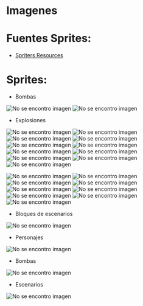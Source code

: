 # Imagenes

# Fuentes Sprites:

* [Spriters Resources](https://www.spriters-resource.com/mobile/bombermanforandroid/)

# Sprites:

* Bombas

![No se encontro imagen](https://github.com/brayanpasa99/MockupsJuego/blob/master/recursos/Meteor_02.png) ![No se encontro imagen](https://github.com/brayanpasa99/MockupsJuego/blob/master/recursos/Meteor_05.png)

* Explosiones

![No se encontro imagen](https://github.com/brayanpasa99/MockupsJuego/blob/master/recursos/Explosion1_1.png) ![No se encontro imagen](https://github.com/brayanpasa99/MockupsJuego/blob/master/recursos/Explosion1_2.png) ![No se encontro imagen](https://github.com/brayanpasa99/MockupsJuego/blob/master/recursos/Explosion1_3.png) ![No se encontro imagen](https://github.com/brayanpasa99/MockupsJuego/blob/master/recursos/Explosion1_4.png) ![No se encontro imagen](https://github.com/brayanpasa99/MockupsJuego/blob/master/recursos/Explosion1_5.png) ![No se encontro imagen](https://github.com/brayanpasa99/MockupsJuego/blob/master/recursos/Explosion1_6.png) ![No se encontro imagen](https://github.com/brayanpasa99/MockupsJuego/blob/master/recursos/Explosion1_7.png) ![No se encontro imagen](https://github.com/brayanpasa99/MockupsJuego/blob/master/recursos/Explosion1_8.png) ![No se encontro imagen](https://github.com/brayanpasa99/MockupsJuego/blob/master/recursos/Explosion1_9.png) ![No se encontro imagen](https://github.com/brayanpasa99/MockupsJuego/blob/master/recursos/Explosion1_10.png) ![No se encontro imagen](https://github.com/brayanpasa99/MockupsJuego/blob/master/recursos/Explosion1_11.png)

![No se encontro imagen](https://github.com/brayanpasa99/MockupsJuego/blob/master/recursos/Sprite_Effects_Explosion_000.png) ![No se encontro imagen](https://github.com/brayanpasa99/MockupsJuego/blob/master/recursos/Sprite_Effects_Explosion_001.png) ![No se encontro imagen](https://github.com/brayanpasa99/MockupsJuego/blob/master/recursos/Sprite_Effects_Explosion_002.png) ![No se encontro imagen](https://github.com/brayanpasa99/MockupsJuego/blob/master/recursos/Sprite_Effects_Explosion_003.png) ![No se encontro imagen](https://github.com/brayanpasa99/MockupsJuego/blob/master/recursos/Sprite_Effects_Explosion_004.png) ![No se encontro imagen](https://github.com/brayanpasa99/MockupsJuego/blob/master/recursos/Sprite_Effects_Explosion_005.png) ![No se encontro imagen](https://github.com/brayanpasa99/MockupsJuego/blob/master/recursos/Sprite_Effects_Explosion_006.png) ![No se encontro imagen](https://github.com/brayanpasa99/MockupsJuego/blob/master/recursos/Sprite_Effects_Explosion_007.png) ![No se encontro imagen](https://github.com/brayanpasa99/MockupsJuego/blob/master/recursos/Sprite_Effects_Explosion_008.png)

* Bloques de escenarios

![No se encontro imagen](https://github.com/brayanpasa99/MockupsJuego/blob/master/recursos/Mobile%20-%20Bomberman%20for%20Android%20-%20Stage%20Blocks.png)

* Personajes

![No se encontro imagen](https://github.com/brayanpasa99/MockupsJuego/blob/master/recursos/Mobile%20-%20Bomberman%20for%20Android%20-%20Normal%20Bomber.png)

* Bombas

![No se encontro imagen](https://github.com/brayanpasa99/MockupsJuego/blob/master/recursos/Mobile%20-%20Bomberman%20for%20Android%20-%20Bombs.png)

* Escenarios

![No se encontro imagen](https://github.com/brayanpasa99/MockupsJuego/blob/master/recursos/Mobile%20-%20Bomberman%20for%20Android%20-%20Stage%20Backgrounds.png)
